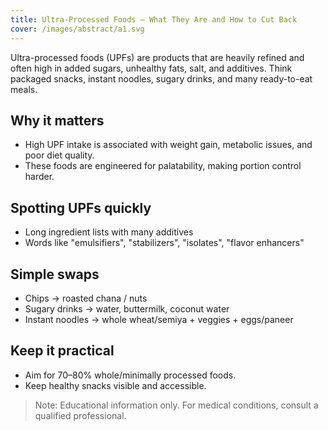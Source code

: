 ```yaml
---
title: Ultra-Processed Foods – What They Are and How to Cut Back
cover: /images/abstract/a1.svg
---
```


Ultra-processed foods (UPFs) are products that are heavily refined and often high in added sugars, unhealthy fats, salt, and additives. Think packaged snacks, instant noodles, sugary drinks, and many ready-to-eat meals.

## Why it matters
- High UPF intake is associated with weight gain, metabolic issues, and poor diet quality.
- These foods are engineered for palatability, making portion control harder.

## Spotting UPFs quickly
- Long ingredient lists with many additives
- Words like "emulsifiers", "stabilizers", "isolates", "flavor enhancers"

## Simple swaps
- Chips → roasted chana / nuts
- Sugary drinks → water, buttermilk, coconut water
- Instant noodles → whole wheat/semiya + veggies + eggs/paneer

## Keep it practical
- Aim for 70–80% whole/minimally processed foods.
- Keep healthy snacks visible and accessible.

> Note: Educational information only. For medical conditions, consult a qualified professional.
